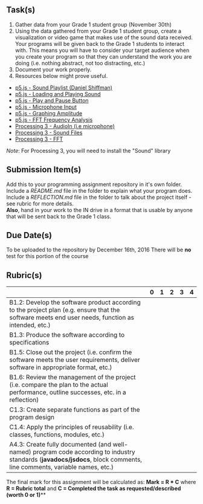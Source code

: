 

Task(s)
-------
1. Gather data from your Grade 1 student group (November 30th)
2. Using the data gathered from your Grade 1 student group, create a visualization or video game that makes use of the sound data received.  Your programs will be given back to the Grade 1 students to interact with.  This means you will have to consider your target audience when you create your program so that they can understand the work you are doing (i.e. nothing abstract, not too distracting, etc.)
3. Document your work properly.
4. Resources below might prove useful.  

* [p5.js - Sound Playlist (Daniel Shiffman)](https://www.youtube.com/watch?v=Pn1g1wjxl_0&list=PLRqwX-V7Uu6aFcVjlDAkkGIixw70s7jpW)
* [p5.js - Loading and Playing Sound](https://www.youtube.com/watch?v=Pn1g1wjxl_0)
* [p5.js - Play and Pause Button](https://www.youtube.com/watch?v=YcezEwOXun4)
* [p5.js - Microphone Input](https://www.youtube.com/watch?v=q2IDNkUws-A)
* [p5.js - Graphing Amplitude](https://www.youtube.com/watch?v=jEwAMgcCgOA)
* [p5.js - FFT Frequency Analysis](https://www.youtube.com/watch?v=2O3nm0Nvbi4)
* [Processing 3 - AudioIn (i.e microphone)](https://processing.org/reference/libraries/sound/AudioIn.html)
* [Processing 3 - Sound Files](https://processing.org/reference/libraries/sound/SoundFile.html)
* [Processing 3 - FFT](https://processing.org/reference/libraries/sound/FFT.html)

_Note_: For Processing 3, you will need to install the "Sound" library


Submission Item(s)
------------------
Add this to your programming assignment repository in it's own folder.  
Include a _README.md_ file in the folder to explain what your program does.  
Include a _REFLECTION.md_ file in the folder to talk about the project itself - see rubric for more details.  
**Also**, hand in your work to the IN drive in a format that is usable by anyone that will be sent back to the Grade 1 class.

Due Date(s)
-------------
To be uploaded to the repository by December 16th, 2016
There will be **no** test for this portion of the course

Rubric(s)
---------

|                                          | 0    | 1    | 2    | 3    | 4    |
| ---------------------------------------- | ---- | ---- | ---- | ---- | ---- |
| B1.2: Develop the software product according to the project plan (e.g. ensure that the software meets end user needs, function as intended, etc.) |      |      |      |      |      |
| B1.3: Produce the software according to specifications |      |      |      |      |      |
| B1.5: Close out the project (i.e. confirm the software meets the user requirements, deliver software in appropriate format, etc.) |      |      |      |      |      |
| B1.6: Review the management of the project (i.e. compare the plan to the actual performance, outline successes, etc. in a reflection) |      |      |      |      |      |
| C1.3: Create separate functions as part of the program design |      |      |      |      |      |
| C1.4: Apply the principles of reusability (i.e. classes, functions, modules, etc.) |      |      |      |      |      |
| A4.3: Create fully documented (and well-named) program code according to industry standards (**javadocs/jsdocs**, block comments, line comments, variable names, etc.) |      |      |      |      |      |

The final mark for this assignment will be calculated as: __Mark = R * C__ where **R = Rubric total** and **C = Completed the task as requested/described (worth 0 or 1)****
